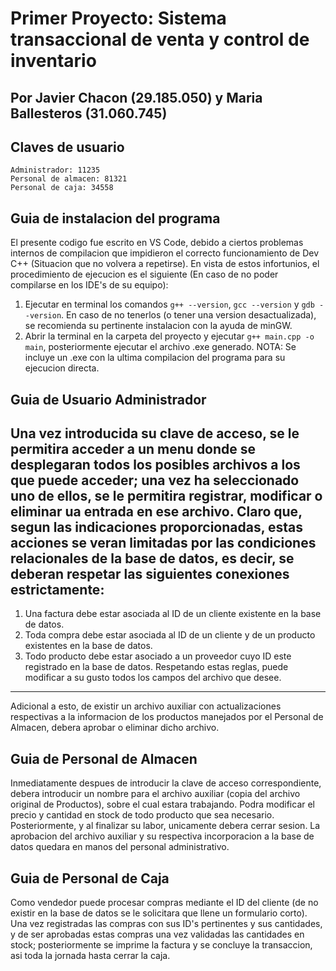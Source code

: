 # Primer Proyecto: Sistema transaccional de venta y control de inventario
## Por Javier Chacon (29.185.050) y Maria Ballesteros (31.060.745)
## Claves de usuario
```
Administrador: 11235
Personal de almacen: 81321
Personal de caja: 34558
```
## Guia de instalacion del programa
El presente codigo fue escrito en VS Code, debido a ciertos problemas internos de compilacion que impidieron el correcto funcionamiento de Dev C++ (Situacion que no volvera a repetirse). En vista de estos infortunios, el procedimiento de ejecucion es el siguiente (En caso de no poder compilarse en los IDE's de su equipo):
1. Ejecutar en terminal los comandos `g++ --version`, `gcc --version` y `gdb --version`. En caso de no tenerlos (o tener una version desactualizada), se recomienda su pertinente instalacion con la ayuda de minGW.
2. Abrir la terminal en la carpeta del proyecto y ejecutar `g++ main.cpp -o main`, posteriormente ejecutar el archivo .exe generado.
NOTA: Se incluye un .exe con la ultima compilacion del programa para su ejecucion directa.
## Guia de Usuario Administrador
Una vez introducida su clave de acceso, se le permitira acceder a un menu donde se desplegaran todos los posibles archivos a los que puede acceder; una vez ha seleccionado uno de ellos, se le permitira registrar, modificar o eliminar ua entrada en ese archivo. Claro que, segun las indicaciones proporcionadas, estas acciones se veran limitadas por las condiciones relacionales de la base de datos, es decir, se deberan respetar las siguientes conexiones estrictamente:
---
1. Una factura debe estar asociada al ID de un cliente existente en la base de datos.
2. Toda compra debe estar asociada al ID de un cliente y de un producto existentes en la base de datos.
3. Todo producto debe estar asociado a un proveedor cuyo ID este registrado en la base de datos.
Respetando estas reglas, puede modificar a su gusto todos los campos del archivo que desee.
---
Adicional a esto, de existir un archivo auxiliar con actualizaciones respectivas a la informacion de los productos manejados por el Personal de Almacen, debera aprobar o eliminar dicho archivo.
## Guia de Personal de Almacen
Inmediatamente despues de introducir la clave de acceso correspondiente, debera introducir un nombre para el archivo auxiliar (copia del archivo original de Productos), sobre el cual estara trabajando. Podra modificar el precio y cantidad en stock de todo producto que sea necesario. Posteriormente, y al finalizar su labor, unicamente debera cerrar sesion. La aprobacion del archivo auxiliar y su respectiva incorporacion a la base de datos quedara en manos del personal administrativo.
## Guia de Personal de Caja
Como vendedor puede procesar compras mediante el ID del cliente (de no existir en la base de datos se le solicitara que llene un formulario corto). Una vez registradas las compras con sus ID's pertinentes y sus cantidades, y de ser aprobadas estas compras una vez validadas las cantidades en stock; posteriormente se imprime la factura y se concluye la transaccion, asi toda la jornada hasta cerrar la caja.